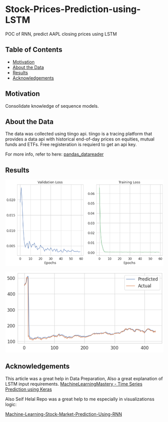 # Stock-Prices-Prediction-using-LSTM
POC of RNN, predict AAPL closing prices using LSTM

## Table of Contents

* [Motivation](#motivation)
* [About the Data](#about-the-data)
* [Results](#results)
* [Acknowledgements](#acknowledgements)


## Motivation

Consolidate knowledge of sequence models.

## About the Data

The data was collected using tiingo api.
tiingo is a tracing platform that provides a data api with historical end-of-day prices on equities, mutual funds and ETFs.
Free registeration is requierd to get an api key.

For more info, refer to here: [pandas_datareader](https://pandas-datareader.readthedocs.io/en/latest/remote_data.html?highlight=remote%20data%20access)

## Results

![alt text](Images/trainingvalidationloss.png)

![alt text](Images/actualvspredict.png)


## Acknowledgements

This article was a great help in Data Preparation, Also a great explanation of LSTM input requirements.
[MachineLearningMastery - Time Series Prediction using Keras](https://machinelearningmastery.com/time-series-prediction-with-deep-learning-in-python-with-keras/)

Also Seif Helal Repo was a great help to me especially in visualizationss logic:

[Machine-Learning-Stock-Market-Prediction-Using-RNN](https://github.com/seifhelal/Machine-Learning-Stock-Market-Prediction-Using-RNN)
